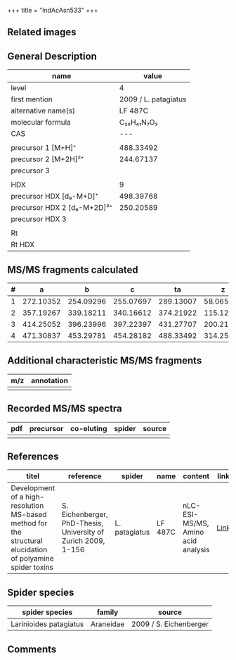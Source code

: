 +++
title = "IndAcAsn533"
+++

## Related images

## General Description

| name                        | value                |
|-----------------------------|----------------------|
| level                       | 4                    |
| first mention               | 2009 / L. patagiatus |
| alternative name(s)         | LF 487C              |
| molecular formula           | C₂₅H₄₁N₇O₃           |
| CAS                         | ---                  |
|                             |                      |
| precursor 1 [M+H]⁺          | 488.33492            |
| precursor 2 [M+2H]²⁺        | 244.67137            |
| precursor 3                 |                      |
|                             |                      |
| HDX                         | 9                    |
| precursor HDX   [d₉-M+D]⁺   | 498.39768            |
| precursor HDX 2 [d₉-M+2D]²⁺ | 250.20589            |
| precursor HDX 3             |                      |
|                             |                      |
| Rt                          |                      |
| Rt HDX                      |                      |

## MS/MS fragments calculated

| # | a         | b         | c         | ta        | z         | y         | tz        |
|---|-----------|-----------|-----------|-----------|-----------|-----------|-----------|
| 1 | 272.10352 | 254.09296 | 255.07697 | 289.13007 | 58.06567  | 41.03912  | 75.09222  |
| 2 | 357.19267 | 339.18211 | 340.16612 | 374.21922 | 115.12352 | 98.09697  | 132.15007 |
| 3 | 414.25052 | 396.23996 | 397.22397 | 431.27707 | 200.21267 | 183.18612 | 217.23922 |
| 4 | 471.30837 | 453.29781 | 454.28182 | 488.33492 | 314.25560 | 297.22905 | 331.28215 |

## Additional characteristic MS/MS fragments

| m/z       | annotation |
|-----------|------------|
|           |            |

## Recorded MS/MS spectra

| pdf | precursor | co-eluting | spider    | source                              |
|-----|-----------|------------|-----------|-------------------------------------|
|     |           |            |           |                                     |

## References

| titel                                                                                                      | reference                                                     | spider        | name    | content                            | link                                                               |
|------------------------------------------------------------------------------------------------------------|---------------------------------------------------------------|---------------|---------|------------------------------------|--------------------------------------------------------------------|
| Development of a high-resolution MS-based method for the structural elucidation of polyamine spider toxins | S. Eichenberger, PhD-Thesis, University of Zurich 2009, 1-156 | L. patagiatus | LF 487C | nLC-ESI-MS/MS, Amino acid analysis | [Link](https://www.zora.uzh.ch/id/eprint/12787/1/Eichenberger.pdf) |

## Spider species

| spider species         | family    | source                 |
|------------------------|-----------|------------------------|
| Larinioides patagiatus | Araneidae | 2009 / S. Eichenberger |

## Comments